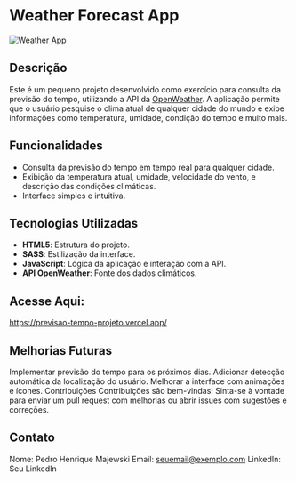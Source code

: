 # Weather Forecast App

![Weather App](path_to_your_image.png)

## Descrição

Este é um pequeno projeto desenvolvido como exercício para consulta da previsão do tempo, utilizando a API da [OpenWeather](https://openweathermap.org/api). A aplicação permite que o usuário pesquise o clima atual de qualquer cidade do mundo e exibe informações como temperatura, umidade, condição do tempo e muito mais.

## Funcionalidades

- Consulta da previsão do tempo em tempo real para qualquer cidade.
- Exibição da temperatura atual, umidade, velocidade do vento, e descrição das condições climáticas.
- Interface simples e intuitiva.

## Tecnologias Utilizadas

- **HTML5**: Estrutura do projeto.
- **SASS**: Estilização da interface.
- **JavaScript**: Lógica da aplicação e interação com a API.
- **API OpenWeather**: Fonte dos dados climáticos.

## Acesse Aqui:

https://previsao-tempo-projeto.vercel.app/

## Melhorias Futuras
Implementar previsão do tempo para os próximos dias.
Adicionar detecção automática da localização do usuário.
Melhorar a interface com animações e ícones.
Contribuições
Contribuições são bem-vindas! Sinta-se à vontade para enviar um pull request com melhorias ou abrir issues com sugestões e correções.

## Contato
Nome: Pedro Henrique Majewski
Email: seuemail@exemplo.com
LinkedIn: Seu LinkedIn
